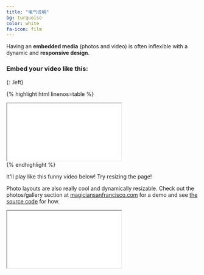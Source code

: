 ```yaml
---
title: "电气说明"
bg: turquoise
color: white
fa-icon: film
---
```


Having an **embedded media** (photos and video) is often inflexible with a dynamic and **responsive design**.

### Embed your video like this:
{: .left}

{% highlight html linenos=table %}
<div class="icontain">
  <iframe src="//www.youtube.com/embed/8yis7GzlXNM" allowfullscreen></iframe>
</div>
{% endhighlight %}

It'll play like this funny video below! Try resizing the page!

Photo layouts are also really cool and dynamically resizable. Check out the photos/gallery section at [magiciansanfrancisco.com](http://magiciansanfrancisco.com) for a demo and see [the source code](https://github.com/strongrobert/MagicianSanFrancisco) for how.

<div class="icontain"><iframe src="//www.youtube.com/embed/8yis7GzlXNM" allowfullscreen></iframe></div>
